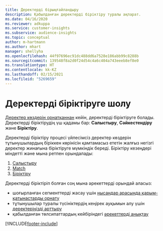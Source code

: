 ```yaml
---
title: Деректерді бірыңғайландыру
description: Қабылданған деректерді біріктіру туралы ақпарат.
ms.date: 04/16/2020
ms.reviewer: adkuppa
ms.service: customer-insights
ms.subservice: audience-insights
ms.topic: conceptual
author: m-hartmann
ms.author: mhart
manager: shellyha
ms.openlocfilehash: 44f97696ec91dc488dd6a7528e186abb99c8288b
ms.sourcegitcommit: 139548f8a2d0f24d54c4a6c404a743eeeb8ef8e0
ms.translationtype: HT
ms.contentlocale: kk-KZ
ms.lasthandoff: 02/15/2021
ms.locfileid: "5269659"
---
```

# <a name="data-unification-overview"></a>Деректерді біріктіруге шолу

[Деректер көздерін орнатқаннан](data-sources.md) кейін, деректерді біріктіруге болады. Деректерді біріктірудің үш қадамы бар: **Салыстыру**, **Сәйкестендіру** және **Біріктіру**.

Деректерді біріктіру процесі үйлесімсіз деректер көздерін тұтынушылардың біріккен көрінісін қамтамасыз ететін жалғыз негізгі деректер жинағына біріктіруге мүмкіндік береді. Біріктіру кезеңдері міндетті және мына ретпен орындалады:

1. [Салыстыру](map-entities.md)
2. [Match](match-entities.md)
3. [Біріктіру](merge-entities.md)

Деректерді біріктіріп болған соң мына әрекеттерді орындай аласыз:

- шоғырланған сегменттерді жасау үшін [нысандар арасында қарым-қатынастарды орнату](relationships.md)
- тұтынушылар туралы түсініктердің кеңірек ауқымын алу үшін [деректеріңізді арттыру](enrichment-hub.md)
- қабылданған төлсипаттардың кейбіріндегі [әрекеттерді анықтау](activities.md)


[!INCLUDE[footer-include](../includes/footer-banner.md)]